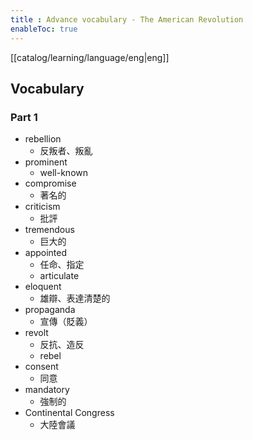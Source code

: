 ```yaml
---
title : Advance vocabulary - The American Revolution
enableToc: true
---
```

[[catalog/learning/language/eng|eng]]

## Vocabulary
### Part 1
- rebellion
	- 反叛者、叛亂
- prominent
	- well-known
- compromise
	- 著名的
- criticism
	- 批評
- tremendous
	- 巨大的
- appointed
	- 任命、指定
	- articulate
- eloquent
	- 雄辯、表達清楚的
- propaganda
	- 宣傳（貶義）
- revolt
	- 反抗、造反
	- rebel
- consent
	- 同意
- mandatory
	- 強制的
- Continental Congress
	- 大陸會議